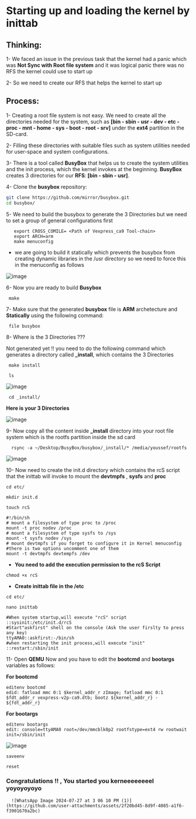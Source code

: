 # Starting up and loading the kernel by inittab

## Thinking:

1- We faced an issue in the previous task that the kernel had a panic which was **Not Sync with Root file system** and it was logical panic there was no RFS the kernel could use to start up

2- So we need to create our RFS that helps the kernel to start up

## Process:

1- Creating a root file system is not easy. We need to create all the directories needed for the system, such as **[bin - sbin - usr - dev - etc - proc - mnt - home - sys - boot - root - srv]** under the **ext4** partition in the SD-card.
   
2- Filling these directories with suitable files such as system utilities needed for user-space and system configurations.

3- There is a tool called **BusyBox** that helps us to create the system utilities and the init process, which the kernel invokes at the beginning. **BusyBox** creates 3 directories for our **RFS**: **[bin - sbin - usr]**.

4- Clone the **busybox** repository:

   ```bash
   git clone https://github.com/mirror/busybox.git
   cd busybox/
   ```

    
5- We need to build the busybox to generate the 3 Directories but we need to set a group of general configurations first

   ```
      export CROSS_COMILE= <Path of Vexpress_ca9 Tool-chain>
      export ARCH=arm
      make menuconfig
   ```
    
- we are going to build it statically which prevents the busybox from creating dynamic libraries in the /usr directory so we need to force this in the menuconfig as follows
      
 ![image](https://github.com/user-attachments/assets/598e1fdc-05ef-4372-af6e-a5e26f83465f)
      
 6- Now you are ready to build **Busybox**
 
     make
     
 7- Make sure that the generated **busybox** file is **ARM** archetecture and **Statically** using the following command:
     
     file busybox
     
 8- Where is the 3 Directories ???
 
 Not generated yet !! you need to do the following command which generates a directory called **_install**, which contains the 3 Directories

     make install

     ls
     
![image](https://github.com/user-attachments/assets/345a845f-c9e5-4796-b486-018355d64262)
     

     cd _install/

     
**Here is your 3 Directories**
     
![image](https://github.com/user-attachments/assets/8f163dc0-ec01-460c-977e-350c4cc2e055)

  9- Now copy all the content inside **_install** directory into your root file system which is the rootfs partition inside the sd card
      
      
      rsync -a ~/Desktop/BusyBox/busybox/_install/* /media/youssef/rootfs
      

![image](https://github.com/user-attachments/assets/0b218c09-3eec-4d65-99da-6ca8af04e373)

10- Now need to create the init.d directory which contains the rcS script that the inittab will invoke to mount the **devtmpfs** , **sysfs** and **proc**
      
```      
cd etc/
```

```
mkdir init.d
```

```
touch rcS
```

```
#!/bin/sh
# mount a filesystem of type proc to /proc
mount -t proc nodev /proc
# mount a filesystem of type sysfs to /sys
mount -t sysfs nodev /sys
# mount devtmpfs if you forget to configure it in Kernel menuconfig
#there is two options uncomment one of them  
mount -t devtmpfs devtempfs /dev
```

- **You need to add the execution permission to the rcS Script**

```
chmod +x rcS
```   

- **Create inittab file in the /etc**

```     
cd etc/
```

```      
nano inittab
```
```
#When system startup,will execute "rcS" script
::sysinit:/etc/init.d/rcS
#Start"askfirst" shell on the console (Ask the user firslty to press any key) 
ttyAMA0::askfirst:-/bin/sh
#when restarting the init process,will execute "init" 
::restart:/sbin/init
```
      
11- Open **QEMU** Now and you have to edit the **bootcmd** and **bootargs** variables as follows:

**For bootcmd**

```
editenv bootcmd
edid: fatload mmc 0:1 $kernel_addr_r zImage; fatload mmc 0:1 $fdt_addr_r vexpress-v2p-ca9.dtb; bootz ${kernel_addr_r} - ${fdt_addr_r}
```

**For bootargs**

```
editenv bootargs
edit: console=ttyAMA0 root=/dev/mmcblk0p2 rootfstype=ext4 rw rootwait init=/sbin/init 
```

![image](https://github.com/user-attachments/assets/6bd6be4f-96ad-4ddb-a465-165efbc49891)

```
saveenv
```

```
reset
```

### Congratulations !! , You started you kerneeeeeeeel yoyoyoyoyo

      
      ![WhatsApp Image 2024-07-27 at 3 06 10 PM (1)](https://github.com/user-attachments/assets/2f20bd45-8d9f-4085-a1f6-f3901670a2bc)

      
      
    

      

